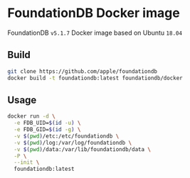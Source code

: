 # FoundationDB Docker image

FoundationDB `v5.1.7` Docker image based on Ubuntu `18.04`

## Build

```bash
git clone https://github.com/apple/foundationdb
docker build -t foundationdb:latest foundationdb/docker
```

## Usage

```bash
docker run -d \
  -e FDB_UID=$(id -u) \
  -e FDB_GID=$(id -g) \
  -v $(pwd)/etc:/etc/foundationdb \
  -v $(pwd)/log:/var/log/foundationdb \
  -v $(pwd)/data:/var/lib/foundationdb/data \
  -P \
  --init \
  foundationdb:latest
```

